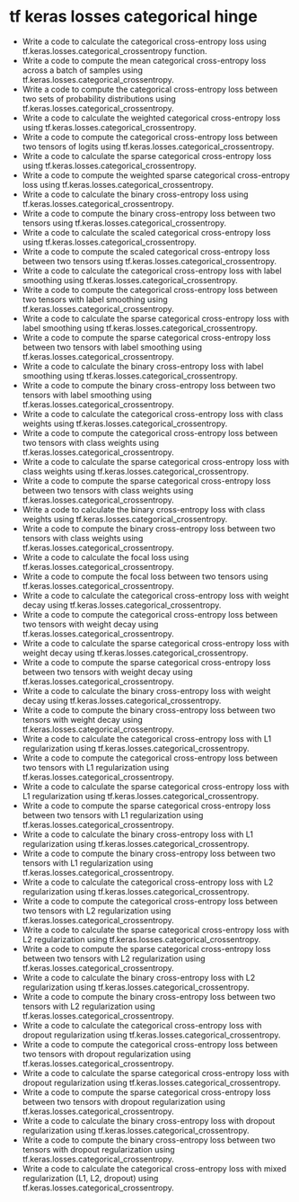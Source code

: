 # tf keras losses categorical hinge

- Write a code to calculate the categorical cross-entropy loss using tf.keras.losses.categorical_crossentropy function.
- Write a code to compute the mean categorical cross-entropy loss across a batch of samples using tf.keras.losses.categorical_crossentropy.
- Write a code to compute the categorical cross-entropy loss between two sets of probability distributions using tf.keras.losses.categorical_crossentropy.
- Write a code to calculate the weighted categorical cross-entropy loss using tf.keras.losses.categorical_crossentropy.
- Write a code to compute the categorical cross-entropy loss between two tensors of logits using tf.keras.losses.categorical_crossentropy.
- Write a code to calculate the sparse categorical cross-entropy loss using tf.keras.losses.categorical_crossentropy.
- Write a code to compute the weighted sparse categorical cross-entropy loss using tf.keras.losses.categorical_crossentropy.
- Write a code to calculate the binary cross-entropy loss using tf.keras.losses.categorical_crossentropy.
- Write a code to compute the binary cross-entropy loss between two tensors using tf.keras.losses.categorical_crossentropy.
- Write a code to calculate the scaled categorical cross-entropy loss using tf.keras.losses.categorical_crossentropy.
- Write a code to compute the scaled categorical cross-entropy loss between two tensors using tf.keras.losses.categorical_crossentropy.
- Write a code to calculate the categorical cross-entropy loss with label smoothing using tf.keras.losses.categorical_crossentropy.
- Write a code to compute the categorical cross-entropy loss between two tensors with label smoothing using tf.keras.losses.categorical_crossentropy.
- Write a code to calculate the sparse categorical cross-entropy loss with label smoothing using tf.keras.losses.categorical_crossentropy.
- Write a code to compute the sparse categorical cross-entropy loss between two tensors with label smoothing using tf.keras.losses.categorical_crossentropy.
- Write a code to calculate the binary cross-entropy loss with label smoothing using tf.keras.losses.categorical_crossentropy.
- Write a code to compute the binary cross-entropy loss between two tensors with label smoothing using tf.keras.losses.categorical_crossentropy.
- Write a code to calculate the categorical cross-entropy loss with class weights using tf.keras.losses.categorical_crossentropy.
- Write a code to compute the categorical cross-entropy loss between two tensors with class weights using tf.keras.losses.categorical_crossentropy.
- Write a code to calculate the sparse categorical cross-entropy loss with class weights using tf.keras.losses.categorical_crossentropy.
- Write a code to compute the sparse categorical cross-entropy loss between two tensors with class weights using tf.keras.losses.categorical_crossentropy.
- Write a code to calculate the binary cross-entropy loss with class weights using tf.keras.losses.categorical_crossentropy.
- Write a code to compute the binary cross-entropy loss between two tensors with class weights using tf.keras.losses.categorical_crossentropy.
- Write a code to calculate the focal loss using tf.keras.losses.categorical_crossentropy.
- Write a code to compute the focal loss between two tensors using tf.keras.losses.categorical_crossentropy.
- Write a code to calculate the categorical cross-entropy loss with weight decay using tf.keras.losses.categorical_crossentropy.
- Write a code to compute the categorical cross-entropy loss between two tensors with weight decay using tf.keras.losses.categorical_crossentropy.
- Write a code to calculate the sparse categorical cross-entropy loss with weight decay using tf.keras.losses.categorical_crossentropy.
- Write a code to compute the sparse categorical cross-entropy loss between two tensors with weight decay using tf.keras.losses.categorical_crossentropy.
- Write a code to calculate the binary cross-entropy loss with weight decay using tf.keras.losses.categorical_crossentropy.
- Write a code to compute the binary cross-entropy loss between two tensors with weight decay using tf.keras.losses.categorical_crossentropy.
- Write a code to calculate the categorical cross-entropy loss with L1 regularization using tf.keras.losses.categorical_crossentropy.
- Write a code to compute the categorical cross-entropy loss between two tensors with L1 regularization using tf.keras.losses.categorical_crossentropy.
- Write a code to calculate the sparse categorical cross-entropy loss with L1 regularization using tf.keras.losses.categorical_crossentropy.
- Write a code to compute the sparse categorical cross-entropy loss between two tensors with L1 regularization using tf.keras.losses.categorical_crossentropy.
- Write a code to calculate the binary cross-entropy loss with L1 regularization using tf.keras.losses.categorical_crossentropy.
- Write a code to compute the binary cross-entropy loss between two tensors with L1 regularization using tf.keras.losses.categorical_crossentropy.
- Write a code to calculate the categorical cross-entropy loss with L2 regularization using tf.keras.losses.categorical_crossentropy.
- Write a code to compute the categorical cross-entropy loss between two tensors with L2 regularization using tf.keras.losses.categorical_crossentropy.
- Write a code to calculate the sparse categorical cross-entropy loss with L2 regularization using tf.keras.losses.categorical_crossentropy.
- Write a code to compute the sparse categorical cross-entropy loss between two tensors with L2 regularization using tf.keras.losses.categorical_crossentropy.
- Write a code to calculate the binary cross-entropy loss with L2 regularization using tf.keras.losses.categorical_crossentropy.
- Write a code to compute the binary cross-entropy loss between two tensors with L2 regularization using tf.keras.losses.categorical_crossentropy.
- Write a code to calculate the categorical cross-entropy loss with dropout regularization using tf.keras.losses.categorical_crossentropy.
- Write a code to compute the categorical cross-entropy loss between two tensors with dropout regularization using tf.keras.losses.categorical_crossentropy.
- Write a code to calculate the sparse categorical cross-entropy loss with dropout regularization using tf.keras.losses.categorical_crossentropy.
- Write a code to compute the sparse categorical cross-entropy loss between two tensors with dropout regularization using tf.keras.losses.categorical_crossentropy.
- Write a code to calculate the binary cross-entropy loss with dropout regularization using tf.keras.losses.categorical_crossentropy.
- Write a code to compute the binary cross-entropy loss between two tensors with dropout regularization using tf.keras.losses.categorical_crossentropy.
- Write a code to calculate the categorical cross-entropy loss with mixed regularization (L1, L2, dropout) using tf.keras.losses.categorical_crossentropy.